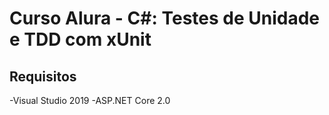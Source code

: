 # Curso Alura - C#: Testes de Unidade e TDD com xUnit

## Requisitos
-Visual Studio 2019
-ASP.NET Core 2.0
